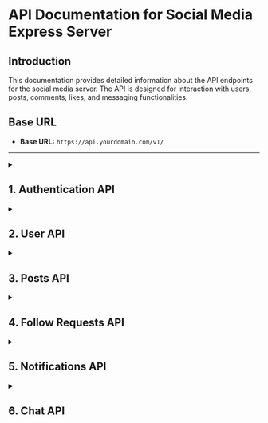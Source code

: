 # API Documentation for Social Media Express Server

## Introduction
This documentation provides detailed information about the API endpoints for the social media server. The API is designed for interaction with users, posts, comments, likes, and messaging functionalities.

## Base URL
- **Base URL:** `https://api.yourdomain.com/v1/`

---

<details> 
  <summary><h2>1. Authentication API</h2></summary>

  #### Endpoints:

  

  ### 1. **Sign Up**
  - **URL:** `/api/auth/signup`
  - **Method:** `POST`
  - **Description:** Registers a new user after validating input fields, ensuring the uniqueness of email and username. Passwords are hashed, a profile picture is generated, and a verification email is sent.


  ---

  ### Request Body Parameters

  | Parameter         | Type    | Description                                         | Required |
  |-------------------|---------|-----------------------------------------------------|----------|
  | `userName`        | String  | Unique username, must be lowercase and trimmed      | Yes      |
  | `password`        | String  | User's password (8-15 characters, trimmed)          | Yes      |
  | `confirmPassword` | String  | Should match the `password` field                   | Yes      |
  | `email`           | String  | User's email address, must be valid and unique      | Yes      |
  | `gender`          | String  | Gender of the user (`male` or `female`)             | Yes      |
  | `fullName`        | String  | Full name of the user, trimmed                      | Yes      |

  ---

  ### Response
  ```json
  {
    "user": {
      "_id": "USER_ID",
      "email": "user@example.com",
      "userName": "username",
      "fullName": "User FullName",
      "gender": "male / female",
      "profilePic": "ProfilePicURL",
      "bio":"",
      "isVerified": false,
      "followers": [],
      "followings": [],
      "posts": [],
      "likedPosts": [],
      "savedPosts": [],
      "isFrozen":false,
      "isVerified":false,
    }
  }

      
  ```


  ### 2. **Log In**
    - **URL:** `api/auth/login`
    - **Method:** `POST`
    - **Description:** Logs in a user and returns a JWT token.
    ---

  ### Request Body Parameters

  | Parameter  | Type   | Description                             | Required |
  |------------|--------|-----------------------------------------|----------|
  | `userName` | String | The username of the user, lowercase      | Yes      |
  | `password` | String | The password of the user (8-15 characters)| Yes      |

  ---

    ### Response
  ```json
  {
    "user": {
      "_id": "USER_ID",
      "email": "user@example.com",
      "userName": "username",
      "fullName": "User FullName",
      "gender": "male/female",
      "profilePic": "ProfilePicURL",
      "isVerified": "false / true",
      "isFrozen":"false / true",
      "bio":"",
      "followers": [],
      "followings": [],
      "posts": [],
      "likedPosts": [],
      "savedPosts": []
    }
  }

      
  ```

  ### 3. **Log Out**
    - **URL:** `api/auth/logout`
    - **Method:** `POST`
    - **Description:** Logs out the user.
    - **Response:**
      ```json
      {
        "message": "Logged out successfully."
      }
      ```

  ### 4. **Verify Email**
    - **URL:** `/api/auth/verify-email`
    - **Method:** `POST`
    - **Description:** Verifies the user’s email using a verification code. Updates the user's verification status if valid; returns an error if invalid or expired.

    ---

  ### Request Body Parameters

  | Parameter | Type   | Description                                         | Required |
  |-----------|--------|-----------------------------------------------------|----------|
  | `code`    | String | The verification token sent to the user's email     | Yes      |

  ---

    - **Response:**
      - **Success:** User data including verification status.
      - **Error:** 
        - "Invalid or expired verificationToken"
        - "something went wrong in verification of user"

  ---

  ### 5. **Forgot Password**
    - **URL:** `api/auth/forgot-password`
    - **Method:** `POST`
    - **Description:** Sends a password reset link to the user's email.
    - **Request Body:**
      ```json
      {
        "email": "string"
      }
      ```
    - **Response:**
      ```json
      {
        "message": "Password reset link sent to email."
      }
      ```

  ### 6. **Reset Password**
    - **URL:** `api/auth/reset-password/:token`
    - **Method:** `POST`
    - **Description:** Resets the user's password using a reset token.
    ---
    ### Request Parameters

    | Parameter | Type   | Description                              | Required |
    |-----------|--------|------------------------------------------|----------|
    | `token`   | String | The password reset token provided to the user | Yes      |

  ---

    ### Request Body Parameters

    | Parameter  | Type   | Description                             | Required |
    |------------|--------|-----------------------------------------|----------|
    | `password` | String | The new password for the user (8-15 characters) | Yes      |

  ---

    - **Response:**
      ```json
      {
        "message": "Password reset successfully."
      }
      ```

  ---

</details>

<details> 

<summary><h2>2. User API</h2></summary>

#### Endpoints:

### 1. **Get Suggested Users**
   - **URL:** `/api/user/suggested`
   - **Method:** `GET`
   - **Description:** Retrieves a list of users that the logged-in user does not follow.
   - **Response:**
     ```json
      [
        {
            "_id": "userId1",
            "userName": "username1",
            "email": "email1@example.com",
            "profilePic": "URL to profile picture",
            // other public fields...
        },
        {
            "_id": "userId2",
            "userName": "username2",
            "email": "email2@example.com",
            "profilePic": "URL to profile picture",
            // other public fields...
        }
        // other suggested users...
      ]
     ```

### 2. **Get User Profile**
   - **URL:** `/api/user/profile/{userName}`
   - **Method:** `GET`
   - **Description:** This controller fetches a user's profile based on their `userName`. It distinguishes between the logged-in user and other users, returning appropriate profile information while ensuring that sensitive fields are excluded.
   - **Response:**
     ```json
      {
        "userName": "exampleUser",
        "email": "example@example.com",
        "posts": [...],
        "likedPosts": [...],
        "savedPosts": [...],
        // Other user details
      }
  
     ```

### 3. **Freeze Account**
   - **URL:** `/api/user/freeze`
   - **Method:** `PATCH`
   - **Description:** Freezes the authenticated user’s account.
   - **Response:**
     ```json
     {
       "message": "Account frozen successfully."
     }
     ```

### 4. **Update User**
   - **URL:** `/api/user/update/{id}`
   - **Method:** `PATCH`
   - **Authentication:** Required
   - **Description:** Updates user profile information for the user with the given ID.
   ---

### Request Body Parameters

| Parameter  | Type   | Description                                     | Required |
|------------|--------|-------------------------------------------------|----------|
| `userName` | String | The new username for the user (if updating).   | No       |
| `password` | String | The new password for the user (if updating).    | No       |
| `fullName` | String | The full name of the user (if updating).        | No       |
| `bio`      | String | A short biography of the user (if updating).     | No       |

---

- **Response**
    ```json
      {
          "_id": "user_id",
          "userName": "newUserName",
          "fullName": "New Full Name",
          "bio": "Updated bio",
          "posts": [...],
          "likedPosts": [...],
          "savedPosts": [...],
          // Other user details
      }
    ```

### 5. **Unfollow User**
   - **URL:** `/api/user/unfollow/{id}`
   - **Method:** `POST`
   - **Authentication:** Required
   - **Description:** Unfollows the user with the specified ID.
   - **Response:**
      ```json
        {
        "message": "User unfollowed successfully",
        "user": {
          "_id": "user_id",
          "userName": "updatedUserName",
          "fullName": "Updated Full Name",
          "bio": "Updated bio",
          "followings": [...],
          "followers": [...],
          // Other user details
          }
        }
      ```

</details>

<details> 
## 3. ****
<summary><h2>3. Posts API</h2></summary>

#### Endpoints:

### 1. **Get Feed Posts**
   - **URL:** `/api/post/feed`
   - **Method:** `GET`
   - **Description:** Retrieves all posts made by the current user and their followers.
   - **Response:**
     ```json
      { 
        "posts": [
            {
                "_id": "postId",
                "caption": "Post caption",
                "photoURL": "URL to post image",
                "owner": "userId",
                "likes": ["userId1", "userId2", ...],
                "comments": [
                    {
                        "userId": "userId",
                        "text": "Comment text",
                        "userProfilePic": "URL to user's profile pic",
                        "userName": "User's name",
                        "createdAt": "timestamp"
                    },
                    // other comments...
                ],
                "createdAt": "timestamp",
                "updatedAt": "timestamp"
            },
            // other posts...
        ]
      }
     ```

### 2. **Get Post by ID**
   - **URL:** `/api/post/{postId}`
   - **Method:** `GET`
   - **Description:** Retrieves details of a specific post by its ID.
   - **Response:**
     ```json
      {
        "post": {
            "_id": "postId",
            "caption": "Post caption",
            "photoURL": "URL to post image",
            "owner": "userId",
            "likes": ["userId1", "userId2", ...],
            "comments": [
                {
                    "userId": "userId",
                    "text": "Comment text",
                    "userProfilePic": "URL to user's profile pic",
                    "userName": "User's name",
                    "createdAt": "timestamp"
                },
                // other comments...
            ],
            "createdAt": "timestamp",
            "updatedAt": "timestamp"
        }
      }
     ```

### 3. **Create Post**
   - **URL:** `/api/post/create`
   - **Method:** `POST`
   - **Description:** Creates a new post for the authenticated user.
   ---

## Request Body Parameters

| Parameter   | Type   | Description                                  | Required |
|-------------|--------|----------------------------------------------|----------|
| `caption`   | String | The text caption for the post (max 300 characters) | Yes      |
| `postedBy`  | String | The ID of the user creating the post         | Yes      |
| `image`     | String | (Optional) Buffer of the image to be uploaded   | No       |

---
   - **Response:**
     ```json
      {
        "success": "Post Created Successfully",
        "loggedInUser": {
            "_id": "user-id",
            "posts": ["post-id-1", "post-id-2", ...],
            ...
        },
        "post": {
            "_id": "post-id",
            "caption": "This is a sample caption",
            "photoURL": "optional-image-url",
            "owner": "user-id",
            "likes": [],
            "comments": [],
            "createdAt": "timestamp",
            "updatedAt": "timestamp"
        }
      }
     ```

### 4. **Create Comment**
   - **URL:** `/api/post/comment`
   - **Method:** `POST`
   - **Description:** Adds a comment to a post.
   - **Request Body:**
     ```json
     {
       "postId": "uuid",
       "text": "string"
     }
     ```
   - **Response:**
     ```json
      {
        "_id": "postId",
        "caption": "Post caption",
        "photoURL": "URL to post image",
        "owner": "userId",
        "likes": ["userId1", "userId2", ...],
        "comments": [
            {
                "userId": "userId",
                "text": "This is a comment.",
                "userProfilePic": "URL to user's profile pic",
                "userName": "User's name",
                "createdAt": "timestamp"
            },
            // other comments...
        ],
        "createdAt": "timestamp",
        "updatedAt": "timestamp"
      } 
     ```

### 5. **Like Post**
   - **URL:** `/api/post/like/{postId}`
   - **Method:** `PATCH`
   - **Description:** Likes or unlikes a post by the logged-in user. If the post is already liked, it will be unliked.
   - **Response:**
     ```json
      { 
        "loggedInUser": {
            "_id": "user-id",
            "likedPosts": ["post-id-1", "post-id-2", ...],
            ...
        },
        "post": {
            "_id": "post-id",
            "caption": "This is a sample caption",
            "photoURL": "optional-image-url",
            "owner": "user-id",
            "likes": ["user-id-1", "user-id-2", ...],
            "comments": [],
            "createdAt": "timestamp",
            "updatedAt": "timestamp"
        }
      }
     ```

### 6. **Save Post**
   - **URL:** `/api/post/save/:postId`
   - **Method:** `PATCH`
   - **Description:** Saves or unsaves a post for the logged-in user. If the post is already saved, it will be unsaved.
   - **Response:**
     ```json
     {
        "loggedInUser": {
          "_id": "userId",
          "savedPosts": ["postId1", "postId2", ...],
          // other user fields...
          }
      }
     ```

### 7. **Delete Post**
   - **URL:** `/api/post/delete/{postId}`
   - **Method:** `DELETE`
   - **Description:** Deletes a post if the logged-in user is the owner of the post
   - **Response:**
     ```json
     {
       "message": "Post deleted successfully."
     }
     ```

---

</details> 

<details> 


<summary><h2>4. Follow Requests API</h2></summary>

#### Endpoints:

### 1. **Get All Follow Requests**
   - **URL:** `/api/request/`
   - **Method:** `GET`
   - **Description:** Retrieves all follow requests for the authenticated user.
   - **Response:**
     ```json
      [
        {
          "_id": "request-id",
          "from": "user-id-of-sender",
          "to": "user-id-of-recipient",
          "status": "pending/accepted/rejected",
        },
      ...
      ]
     ```

### 2. **Send Follow Request**
   - **URL:** `/api/request/send`
   - **Method:** `POST`
   - **Description:** Sends a follow request from the current user to another user. If a follow request already exists, it is removed.
   - **Request Body:**
     ```json
     {
       "receiverId": "uuid"
     }
     ```
   #### 1. When the request is sent successfully:

```json
{
  "message": "request sent successfully!!",
  "request": {
    "_id": "request-id",
    "from": "user-id-of-sender",
    "to": "user-id-of-recipient",
    "status": "pending",
    "createdAt": "timestamp",
    "updatedAt": "timestamp"
  }
}
```
#### 2. When the request is removed successfully
```json
     {
       "message": "Follow removed successfully."
     }
```

### 3. **Accept Follow Request**
   - **URL:** `/api/request/accept`
   - **Method:** `POST`
   - **Description:** Accepts a follow request.
   - **Request Body:**
     ```json
     {
       "requestId": "uuid"
     }
     ```
   - **Response:**
     ```json
     {
       "message": "Follow request accepted."
     }
     ```

### 4. **Reject Follow Request**
   - **URL:** `/api/request/reject`
   - **Method:** `POST`
   - **Description:** Rejects a follow request.
   - **Request Body:**
     ```json
     {
       "requestId": "uuid"
     }
     ```
   - **Response:**
     ```json
     {
       "message": "Follow request rejected."
     }
     ```

</details>

<details> 

<summary><h2>5. Notifications API</h2></summary>

#### Endpoints:



### 1. **Get All Notifications**
   - **URL:** `/api/notification`
   - **Method:** `GET`
   - **Description:** Retrieves all notifications for the authenticated user.
   - **Response:**
     ```json
     [
       {
         "notificationId": "uuid",
         "reciever":"uuid",
         "type":"requestAccepted/like/comment",
         "read": "boolean",
         "created_at": "timestamp"
       }
     ]
     ```

### 2. **Mark All Notifications as Read**
   - **URL:** `/api/notification`
   - **Method:** `PATCH`
   - **Description:** Marks all notifications as read for the authenticated user.
   - **Response:**
     ```json
     {
       "message": "All notifications marked as read."
     }
     ```

### 3. **Delete All Notifications**
   - **URL:** `/api/notification`
   - **Method:** `DELETE`
   - **Description:** Deletes all notifications for the authenticated user.
   - **Response:**
     ```json
     {
       "message": "All notifications deleted successfully."
     }
     ```

---


</details> 

<details> 
<summary><h2>6. Chat  API</h2></summary>

#### Endpoints:

### 1. **Send Message**
   - **URL:** `/api/chat/message`
   - **Method:** `POST`
   - **Description:** Sends a message from one user to another. If there is no existing conversation between the sender and receiver, a new conversation is created.

---

### Request Body Parameters

| Parameter     | Type    | Description                                     | Required |
|---------------|---------|-------------------------------------------------|----------|
| `message`     | String  | The message content, trimmed                    | Yes      |
| `recieverId`  | String  | The ID of the user receiving the message         | Yes      |
| `img`         | String  | (Optional) Image Buffer to be sent with the message | No       |

---

   - **Response:**
     ```json
      {
        "_id": "message-id",
        "senderId": "sender-id",
        "conversationId": "conversation-id",
        "message": "Message content",
        "img": "Image URL (if any)",
        "seen": false,
        "createdAt": "timestamp",
        "updatedAt": "timestamp"
      }
     ```

### 2. **Get All Messages with a User**
   - **URL:** `/api/chat/:receiverId`
   - **Method:** `GET`
   - **Description:** Retrieves all messages exchanged between the authenticated user and a specified user (receiverId).
   - **Response:**
     ```json
      {
        "messages": [
          {
            "_id": "message-id",
            "senderId": "sender-id",
            "conversationId": "conversation-id",
            "message": "Message content",
            "img": "Image URL (if any)",
            "seen": false,
            "createdAt": "timestamp",
            "updatedAt": "timestamp"
          },
          ...
        ]
      }

     ```

### 3. **Get All Conversations**
   - **URL:** `/api/chat/`
   - **Method:** `GET`
   - **Description:** Retrieves a list of all conversations the authenticated user is part of.
   - **Response:**
     ```json
      [
        {
          "_id": "conversation-id",
          "participants": [
            "user-id-1",
            "user-id-2"
          ],
          "createdAt": "timestamp",
          "updatedAt": "timestamp"
        },
        ...
      ]
     ```

</details> 